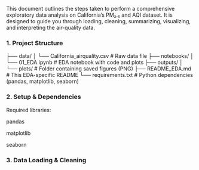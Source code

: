 This document outlines the steps taken to perform a comprehensive exploratory data analysis on California’s PM₂.₅ and AQI dataset. 
It is designed to guide you through loading, cleaning, summarizing, visualizing, and interpreting the air-quality data.

### 1. Project Structure

├── data/
│   └── California_airquality.csv   # Raw data file
├── notebooks/
│   └── 01_EDA.ipynb               # EDA notebook with code and plots
├── outputs/
│   └── plots/                     # Folder containing saved figures (PNG)
├── README_EDA.md                  # This EDA-specific README
└── requirements.txt               # Python dependencies (pandas, matplotlib, seaborn)


### 2. Setup & Dependencies

Required libraries:

pandas

matplotlib

seaborn

### 3.  Data Loading & Cleaning

